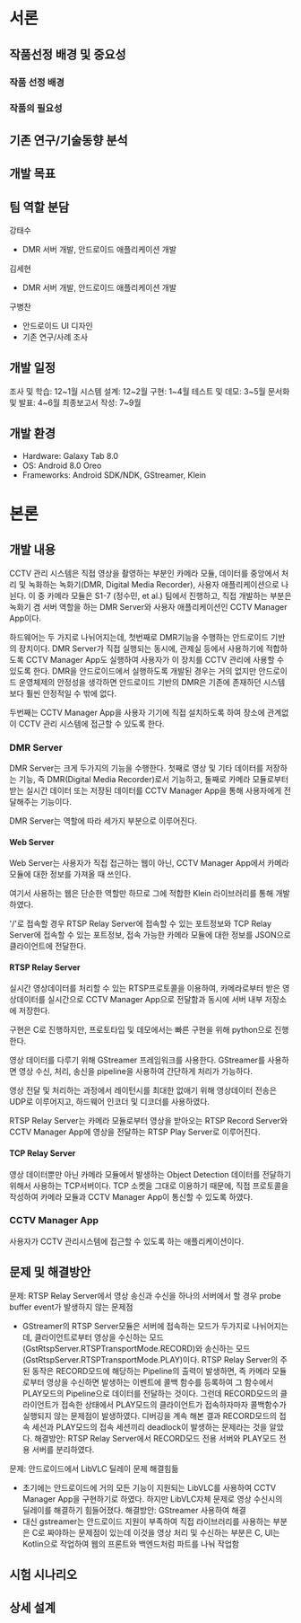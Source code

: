 # 서론
## 작품선정 배경 및 중요성
### 작품 선정 배경
### 작품의 필요성
## 기존 연구/기술동향 분석
## 개발 목표
## 팀 역할 분담
강태수
- DMR 서버 개발, 안드로이드 애플리케이션 개발

김세현
- DMR 서버 개발, 안드로이드 애플리케이션 개발

구병찬
- 안드로이드 UI 디자인
- 기존 연구/사례 조사

## 개발 일정
조사 및 학습: 12~1월
시스템 설계: 12~2월
구현: 1~4월
테스트 및 데모: 3~5월
문서화 및 발표: 4~6월
최종보고서 작성: 7~9월
## 개발 환경
- Hardware: Galaxy Tab 8.0
- OS: Android 8.0 Oreo
- Frameworks: Android SDK/NDK, GStreamer, Klein

# 본론
## 개발 내용
CCTV 관리 시스템은 직접 영상을 촬영하는 부분인 카메라 모듈, 데이터를 중앙에서 처리 및 녹화하는 녹화기(DMR, Digital Media Recorder), 사용자 애플리케이션으로 나뉜다.
이 중 카메라 모듈은 S1-7 (정수민, et al.) 팀에서 진행하고,
직접 개발하는 부분은 녹화기 겸 서버 역할을 하는 DMR Server와 사용자 애플리케이션인 CCTV Manager App이다.

하드웨어는 두 가지로 나뉘어지는데,
첫번째로 DMR기능을 수행하는 안드로이드 기반의 장치이다.
DMR Server가 직접 실행되는 동시에, 관제실 등에서 사용하기에 적합하도록 CCTV Manager App도 실행하여 사용자가 이 장치를 CCTV 관리에 사용할 수 있도록 한다.
DMR을 안드로이드에서 실행하도록 개발된 경우는 거의 없지만 안드로이드 운영체제의 안정성을 생각하면 안드로이드 기반의 DMR은 기존에 존재하던 시스템보다 훨씬 안정적일 수 밖에 없다.

두번째는 CCTV Manager App을 사용자 기기에 직접 설치하도록 하여 장소에 관계없이 CCTV 관리 시스템에 접근할 수 있도록 한다.

### DMR Server
DMR Server는 크게 두가지의 기능을 수행한다.
첫째로 영상 및 기타 데이터를 저장하는 기능, 즉 DMR(Digital Media Recorder)로서 기능하고,
둘째로 카메라 모듈로부터 받는 실시간 데이터 또는 저장된 데이터를 CCTV Manager App을 통해 사용자에게 전달해주는 기능이다.

DMR Server는 역할에 따라 세가지 부분으로 이루어진다.

#### Web Server
Web Server는 사용자가 직접 접근하는 웹이 아닌,
CCTV Manager App에서 카메라 모듈에 대한 정보를 가져올 때 쓰인다.

여기서 사용하는 웹은 단순한 역할만 하므로 그에 적합한 Klein 라이브러리를 통해 개발하였다.

'/'로 접속할 경우 RTSP Relay Server에 접속할 수 있는 포트정보와 TCP Relay Server에 접속할 수 있는 포트정보, 접속 가능한 카메라 모듈에 대한 정보를 JSON으로 클라이언트에 전달한다.

#### RTSP Relay Server
실시간 영상데이터를 처리할 수 있는 RTSP프로토콜을 이용하여,
카메라로부터 받은 영상데이터를 실시간으로 CCTV Manager App으로 전달함과 동시에 서버 내부 저장소에 저장한다.

구현은 C로 진행하지만, 프로토타입 및 데모에서는 빠른 구현을 위해 python으로 진행한다.

영상 데이터를 다루기 위해 GStreamer 프레임워크를 사용한다.
GStreamer를 사용하면 영상 수신, 처리, 송신을 pipeline을 사용하여 간단하게 처리가 가능하다.

영상 전달 및 처리하는 과정에서 레이턴시를 최대한 없애기 위해 영상데이터 전송은 UDP로 이루어지고, 하드웨어 인코더 및 디코더를 사용하였다.

RTSP Relay Server는 카메라 모듈로부터 영상을 받아오는 RTSP Record Server와 CCTV Manager App에 영상을 전달하는 RTSP Play Server로 이루어진다.

#### TCP Relay Server
영상 데이터뿐만 아닌 카메라 모듈에서 발생하는 Object Detection 데이터를 전달하기 위해서 사용하는 TCP서버이다.
TCP 소켓을 그대로 이용하기 때문에, 직접 프로토콜을 작성하여 카메라 모듈과 CCTV Manager App이 통신할 수 있도록 하였다.


### CCTV Manager App
사용자가 CCTV 관리시스템에 접근할 수 있도록 하는 애플리케이션이다.

## 문제 및 해결방안
문제: RTSP Relay Server에서 영상 송신과 수신을 하나의 서버에서 할 경우 probe buffer event가 발생하지 않는 문제점
  - GStreamer의 RTSP Server모듈은 서버에 접속하는 모드가 두가지로 나뉘어지는데, 클라이언트로부터 영상을 수신하는 모드(GstRtspServer.RTSPTransportMode.RECORD)와 송신하는 모드(GstRtspServer.RTSPTransportMode.PLAY)이다.
    RTSP Relay Server의 주된 동작은 RECORD모드에 해당하는 Pipeline의 출력이 발생하면, 즉 카메라 모듈로부터 영상을 수신하면 발생하는 이벤트에 콜백 함수를 등록하여 그 함수에서 PLAY모드의 Pipeline으로 데이터를 전달하는 것이다.
    그런데 RECORD모드의 클라이언트가 접속한 상태에서 PLAY모드의 클라이언트가 접속하자마자 콜백함수가 실행되지 않는 문제점이 발생하였다. 디버깅을 계속 해본 결과 RECORD모드의 접속 세션과 PLAY모드의 접속 세션끼리 deadlock이 발생하는 문제라는 것을 알았다.
해결방안: RTSP Relay Server에서 RECORD모드 전용 서버와 PLAY모드 전용 서버를 분리하였다.

문제: 안드로이드에서 LibVLC 딜레이 문제 해결힘듦
  - 초기에는 안드로이드에 거의 모든 기능이 지원되는 LibVLC를 사용하여 CCTV Manager App을 구현하기로 하였다. 하지만 LibVLC자체 문제로 영상 수신시의 딜레이를 해결하기 힘들어졌다.
해결방안: GStreamer 사용하여 해결
  - 대신 gstreamer는 안드로이드 지원이 부족하여 직접 라이브러리를 사용하는 부분은 C로 짜야하는 문제점이 있는데
    이것을 영상 처리 및 수신하는 부분은 C, UI는 Kotlin으로 작업하여 웹의 프론트와 백엔드처럼 파트를 나눠 작업함
## 시험 시나리오
## 상세 설계

